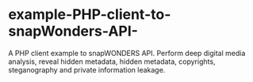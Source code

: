 # example-PHP-client-to-snapWonders-API-
A PHP client example to snapWONDERS API. Perform deep digital media analysis, reveal hidden metadata, hidden metadata, copyrights, steganography and private information leakage.
